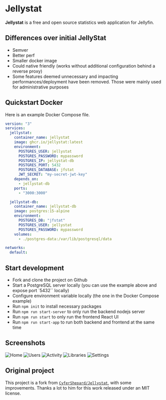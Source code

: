 # Jellystat

**Jellystat** is a free and open source statistics web application for Jellyfin.

## Differences over initial JellyStat

- Semver
- Better perf
- Smaller docker image
- Could native friendly (works without additional configuration behind a reverse proxy)
- Some features deemed unnecessary and impacting performances/deployment have been removed. Those were mainly used for administrative purposes

## Quickstart Docker

Here is an example Docker Compose file.

```yaml
version: "3"
services:
  jellystat:
    container_name: jellystat
    image: ghcr.io/jellystat:latest
    environment:
      POSTGRES_USER: jellystat
      POSTGRES_PASSWORD: mypassword
      POSTGRES_IP: jellystat-db
      POSTGRES_PORT: 5432
      POSTGRES_DATABASE: jfstat
      JWT_SECRET: "my-secret-jwt-key"
    depends_on:
      - jellystat-db
    ports:
      - "3000:3000"

  jellystat-db:
    container_name: jellystat-db
    image: postgres:15-alpine
    environment:
      POSTGRES_DB: "jfstat"
      POSTGRES_USER: jellystat
      POSTGRES_PASSWORD: mypassword
    volumes:
      - ./postgres-data:/var/lib/postgresql/data

networks:
  default:
```

## Start development

- Fork and clone the project on Github
- Start a PostgreSQL server locally (you can use the example above and expose port `5432`` locally)
- Configure environment variable locally (the one in the Docker Compose example)
- Run `npm init` to install necessary packages
- Run `npm run start-server` to only run the backend nodejs server
- Run `npm run start` to only run the frontend React UI
- Run `npm run start-app` to run both backend and frontend at the same time

## Screenshots

![Home](./screenshots/Home.png)
![Users](./screenshots/Users.png)
![Activity](./screenshots/Activity.png)
![Libraries](./screenshots/Libraries.png)
![Settings](./screenshots/settings.png)

## Original project

This project is a fork from [`CyferShepard/Jellystat`](https://github.com/CyferShepard/Jellystat), with some improvements. Thanks a lot to him for this work released under an MIT license.
